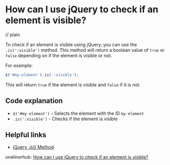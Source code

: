 # How can I use jQuery to check if an element is visible?
// plain

To check if an element is visible using jQuery, you can use the `.is(':visible')` method. This method will return a boolean value of `true` or `false` depending on if the element is visible or not.

For example:

```javascript
$('#my-element').is(':visible');
```

This will return `true` if the element is visible and `false` if it is not.

## Code explanation

* `$('#my-element')` - Selects the element with the ID `my-element`
* `.is(':visible')` - Checks if the element is visible

## Helpful links
* [jQuery .is() Method](https://api.jquery.com/is/)

onelinerhub: [How can I use jQuery to check if an element is visible?](https://onelinerhub.com/jquery/how-can-i-use-jquery-to-check-if-an-element-is-visible)
